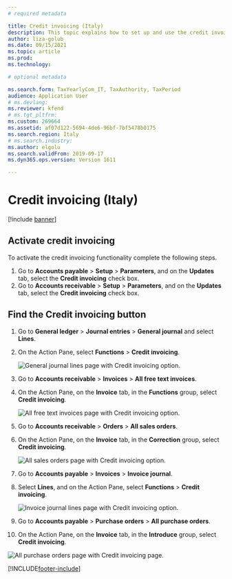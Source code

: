 ```yaml
---
# required metadata

title: Credit invoicing (Italy)
description: This topic explains how to set up and use the credit invoicing functionality in Italy. 
author: liza-golub
ms.date: 09/15/2021
ms.topic: article
ms.prod: 
ms.technology: 

# optional metadata

ms.search.form: TaxYearlyCom_IT, TaxAuthority, TaxPeriod
audience: Application User
# ms.devlang: 
ms.reviewer: kfend
# ms.tgt_pltfrm: 
ms.custom: 269664
ms.assetid: af07d122-5694-4de6-96bf-7bf5478b0175
ms.search.region: Italy
# ms.search.industry: 
ms.author: elgolu
ms.search.validFrom: 2019-09-17
ms.dyn365.ops.version: Version 1611

---
```


# Credit invoicing (Italy)

[!include [banner](../includes/banner.md)]

## Activate credit invoicing

To activate the credit invoicing functionality complete the following steps.

1. Go to **Accounts payable** > **Setup** > **Parameters**, and on the **Updates** tab, select the **Credit invoicing** check box.
2. Go to **Accounts receivable** > **Setup** > **Parameters**, and on the **Updates** tab, select the **Credit invoicing** check box.

## Find the Credit invoicing button

1. Go to **General ledger** > **Journal entries** > **General journal** and select **Lines**.
2. On the Action Pane, select **Functions** \> **Credit invoicing**.

    ![General journal lines page with Credit invoicing option.](./media/ita-credit-invoicing-gl.png)

3. Go to **Accounts receivable** > **Invoices** > **All free text invoices**.
4. On the Action Pane, on the **Invoice** tab, in the **Functions** group, select **Credit invoicing**.

   ![All free text invoices page with Credit invoicing option.](./media/ita-credit-invoicing-fti.png)

5. Go to **Accounts receivable** > **Orders** > **All sales orders**.
6. On the Action Pane, on the **Invoice** tab, in the **Correction** group, select **Credit invoicing**.

    ![All sales orders page with Credit invoicing option.](./media/ita-credit-invoicing-so.png)

7. Go to **Accounts payable** > **Invoices** > **Invoice journal**.
8. Select **Lines**, and  on the Action Pane, select **Functions** > **Credit invoicing**.

   ![Invoice journal lines page with Credit invoicing option.](./media/ita-credit-invoicing-apij.png)

9. Go to **Accounts payable** > **Purchase orders** > **All purchase orders**.
10. On the Action Pane, on the **Invoice** tab, in the **Introduce** group, select **Credit invoicing**.

   ![All purchase orders page with Credit invoicing page.](./media/ita-credit-invoicing-po.png)


[!INCLUDE[footer-include](../../includes/footer-banner.md)]
